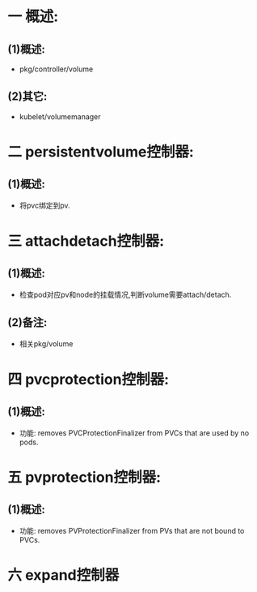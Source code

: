 # 一 概述:
## (1)概述:
- pkg/controller/volume

## (2)其它:
- kubelet/volumemanager

# 二 persistentvolume控制器:
## (1)概述:
- 将pvc绑定到pv.

# 三 attachdetach控制器:
## (1)概述:
- 检查pod对应pv和node的挂载情况,判断volume需要attach/detach.

## (2)备注:
- 相关pkg/volume

# 四 pvcprotection控制器:
## (1)概述:
- 功能: removes PVCProtectionFinalizer from PVCs that are used by no pods.

# 五 pvprotection控制器:
## (1)概述:
- 功能: removes PVProtectionFinalizer from PVs that are not bound to PVCs.

# 六 expand控制器
